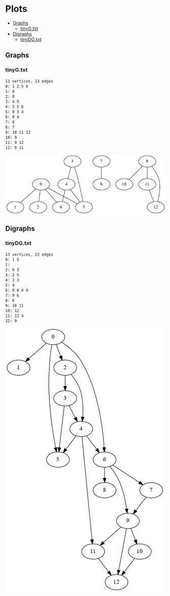 # Plots
* [Graphs](#graphs)
  * [tinyG.txt](#tinygtxt)
* [Digraphs](#digraphs)
  * [tinyDG.txt](#tinydgtxt)

## Graphs
### tinyG.txt
```
13 vertices, 13 edges
0: 1 2 5 6
1: 0
2: 0
3: 4 5
4: 3 5 6
5: 0 3 4
6: 0 4
7: 8
8: 7
9: 10 11 12
10: 9
11: 9 12
12: 9 11
```
![tiny graph](tinyG.png)

## Digraphs
### tinyDG.txt
```
13 vertices, 22 edges
0: 1 5
1:
2: 0 3
3: 2 5
4: 2 3
5: 4
6: 0 8 4 9
7: 9 6
8: 6
9: 10 11
10: 12
11: 12 4
12: 9
```
![tinyDG](tinyDG.png)
